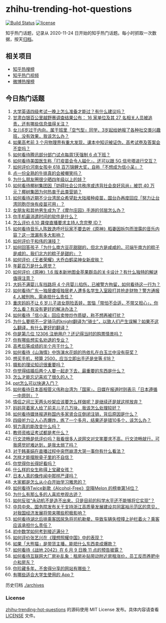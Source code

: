 # zhihu-trending-hot-questions

[![Build Status](https://github.com/justjavac/zhihu-trending-hot-questions/workflows/ci/badge.svg?branch=master)](https://github.com/justjavac/zhihu-trending-hot-questions/actions)
[![license](https://img.shields.io/github/license/justjavac/zhihu-trending-hot-questions)](https://github.com/justjavac/zhihu-trending-hot-questions/blob/master/LICENSE)

知乎热门话题，记录从 2020-11-24 日开始的知乎热门话题。每小时抓取一次数据，按天[归档](./archives)。

## 相关项目

- [知乎热搜榜](https://github.com/justjavac/zhihu-trending-top-search)
- [知乎热门视频](https://github.com/justjavac/zhihu-trending-hot-video)
- [微博热搜榜](https://github.com/justjavac/weibo-trending-hot-search)

## 今日热门话题

<!-- BEGIN -->
<!-- 最后更新时间 Sat Jun 12 2021 02:06:49 GMT+0800 (China Standard Time) -->

1. [大学英语四级考试一晚上怎么准备才能过？有什么建议吗？](https://www.zhihu.com/question/360759673)
2. [甘肃白银百公里越野赛调查结果公布： 16 家单位及其 27
   名相关人员被追责，还有哪些信息值得关注？](https://www.zhihu.com/question/464487115)
3. [女儿6岁过于内向，属于班里「空气型」同学，3岁起给她报了各种社交类兴趣班，没有效果，我该怎么办？](https://www.zhihu.com/question/464021053)
4. [如果高考前 3
   个月物理界有重大发现，课本中知识被证伪，高考试卷及答案会不变吗？](https://www.zhihu.com/question/463553981)
5. [如何看待腾讯部分部门试点每周1天强制 6 点下班？](https://www.zhihu.com/question/464450515)
6. [如何看待美国医生称「打疫苗会令人磁化」，还可以跟 5G
   信号塔进行交互？](https://www.zhihu.com/question/464299413)
7. [如何评价河南女孩中 618 百万锦鲤大奖，自称「不想成为信小呆」？](https://www.zhihu.com/question/464239351)
8. [点一份全熟的牛排真的会被嘲笑吗？](https://www.zhihu.com/question/58762730)
9. [为什么朋友圈很少晒四年级以上的娃？](https://www.zhihu.com/question/462953490)
10. [如何看待椰树集团因「妨碍社会公共秩序或违背社会良好风尚」被罚 40
    万元？椰树集团为何热衷于此类营销？](https://www.zhihu.com/question/464473879)
11. [如何看待近期不少台湾民众希望赴大陆接种疫苗，国台办再度回应「努力让台湾同胞尽快有疫苗可用」？](https://www.zhihu.com/question/464418798)
12. [女朋友和其他男生成为了《摩尔庄园》手游的邻居怎么办？](https://www.zhihu.com/question/463203335)
13. [你手机最消遣时间的软件是什么？](https://www.zhihu.com/question/355195888)
14. [怎么评价 6.10 龚俊直播要求主持人念完整 ID？](https://www.zhihu.com/question/464365051)
15. [如何看待音乐人陈致逸呼吁玩家不要去听《原神》稻妻因拆包而泄露的音乐内容？这一泄漏有多大影响？](https://www.zhihu.com/question/464281976)
16. [如何评价于和伟的演技？](https://www.zhihu.com/question/48335002)
17. [如何回答孩子「为什么南方豆花甜甜的，但北方是咸咸的，可端午南方的粽子是咸的，我们北方的粽子是甜的」？](https://www.zhihu.com/question/463726781)
18. [如何评价《王者荣耀》大乔白鹤梁神女新皮肤？](https://www.zhihu.com/question/464267687)
19. [年薪百万是什么感觉？](https://www.zhihu.com/question/394637216)
20. [如何评价《原神》1.6
    版本新地图金苹果群岛的关卡设计？有什么独特的解谜值得注意？](https://www.zhihu.com/question/464407978)
21. [大妈不满婴儿车挡路将 4
    个月婴儿掐伤，已被警方拘留，如何看待这一行为？](https://www.zhihu.com/question/464404071)
22. [如何看待广东一独居聋哑独居老人遭多名学生入室殴打并抢走财物？警方通报 4
    人被刑拘，需承担什么责任？](https://www.zhihu.com/question/464245440)
23. [重庆妈妈不让 6
    岁儿子进女厕险丢娃，苦恼「带怕不合适，不带又担心」，你怎么看？有没有更好的解决办法？](https://www.zhihu.com/question/463835106)
24. [如何看待「信小呆」回应卖惨炒作质疑，称不想再被打扰？](https://www.zhihu.com/question/463236322)
25. [为什么要把不一定骑马的knight翻译为“骑士”，以致人们产生误解？如果不这么翻译，有什么更好的翻译？](https://www.zhihu.com/question/454202202)
26. [你是第几位 12306 注册用户？还记得当时的购票情景吗？](https://www.zhihu.com/question/464291082)
27. [你有哪些想实名劝退的专业？](https://www.zhihu.com/question/463744125)
28. [高考后等成绩的半个月干什么？](https://www.zhihu.com/question/463996138)
29. [如何看待《山海情》中饰演水花姐的热依扎在白玉兰中没有获奖？](https://www.zhihu.com/question/464344108)
30. [想买手机，预算 2500，应当立即出手还是坐等 618？](https://www.zhihu.com/question/449010803)
31. [摄影的理论知识很重要吗？](https://www.zhihu.com/question/440382270)
32. [你觉得结婚后两个人要一起走下去，最重要的东西是什么？](https://www.zhihu.com/question/462707693)
33. [怎么才能忘记喜欢了很久的人？](https://www.zhihu.com/question/456682944)
34. [ppt怎么可以快速入门？](https://www.zhihu.com/question/344423145)
35. [如何看待日本首相菅义伟称台湾为「国家」，日媒在报道时则表示「日本遵循一中原则」？](https://www.zhihu.com/question/464290695)
36. [情侣之间三天两头吵架应该要怎么样做呢？是继续还是就这样放弃？](https://www.zhihu.com/question/306964200)
37. [妈妈背着家人给了前夫儿子几万块，我该怎么处理较好？](https://www.zhihu.com/question/463949860)
38. [如何看待媒体报道称国内多家贤合庄倒闭注销，背后原因是什么？](https://www.zhihu.com/question/464128187)
39. [四级听力让人心态爆炸，练了一个多月，结果还是错10多个，该怎么办？](https://www.zhihu.com/question/433197471)
40. [努力真的能改变什么吗？](https://www.zhihu.com/question/463071441)
41. [教师资格证考试都是考什么？](https://www.zhihu.com/question/314936018)
42. [行文流畅是低评价吗？我看很多人说网文对文笔要求不高，行文流畅就行，可我感觉好难达到，是我太弱了吗？](https://www.zhihu.com/question/463769238)
43. [对于韩美娟在直播过程中突然崩溃大哭一事你有什么看法？](https://www.zhihu.com/question/463914779)
44. [怎样才能摆脱骨子里的不自信？](https://www.zhihu.com/question/327333707)
45. [你觉得你长得好看吗？](https://www.zhihu.com/question/429414606)
46. [什么样的女生称得上宝藏女孩？](https://www.zhihu.com/question/315331056)
47. [日本人真的像传闻中那样严谨吗？](https://www.zhihu.com/question/20347612)
48. [大家都是怎么从小白开始学习雅思的？](https://www.zhihu.com/question/288558270)
49. [如何看待Twice新歌《Alcohol-Free》空降Melon
    的榜单第14位？](https://www.zhihu.com/question/464114702)
50. [为什么有那么多的人喜欢参观古迹？](https://www.zhihu.com/question/290915559)
51. [如何反驳“永动机不是造不出来，只是目前的科学水平还不能够将它实现”？](https://www.zhihu.com/question/459256609)
52. [中共中央、国务院发布关于支持浙江高质量发展建设共同富裕示范区的意见，对我国经济发展将带来哪些积极影响？](https://www.zhihu.com/question/464319522)
53. [如何看待湖北后排乘客因尿急将司机勒晕，导致车辆失控撞上护栏着火？乘客应该承担什么责任？](https://www.zhihu.com/question/463527409)
54. [初中数学如何考到接近满分？](https://www.zhihu.com/question/268169984)
55. [如何评价张艺兴在《理想照耀中国》中的表现？](https://www.zhihu.com/question/464195351)
56. [如果「大熊猫」是带货主播，能把什么东西卖成爆款？](https://www.zhihu.com/question/464055248)
57. [如何看待《战地 2042》在 6 月 9 日晚 11
    点的预告披露？](https://www.zhihu.com/question/464165512)
58. [如何看待互联网大厂房补乱象：租房补贴带动附近房租涨价，员工反而养肥中介和房东？](https://www.zhihu.com/question/464358170)
59. [你珍藏多年，不舍得分享的网站有哪些？](https://www.zhihu.com/question/387667065)
60. [有哪些适合大学生使用的 App？](https://www.zhihu.com/question/21482079)

<!-- END -->

历史归档 [./archives](./archives)

### License

[zhihu-trending-hot-questions](https://github.com/justjavac/zhihu-trending-hot-questions)
的源码使用 MIT License 发布。具体内容请查看 [LICENSE](./LICENSE) 文件。
